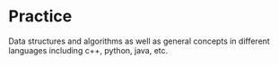 # Practice 
Data structures and algorithms as well as general concepts in different languages including c++, python, java, etc.
